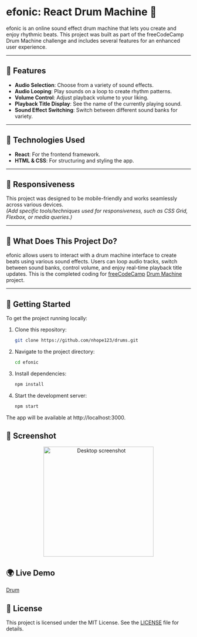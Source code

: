 # efonic: React Drum Machine 🎵

efonic is an online sound effect drum machine that lets you create and enjoy rhythmic beats. This project was built as part of the freeCodeCamp Drum Machine challenge and includes several features for an enhanced user experience.

---

## 🌟 Features

- **Audio Selection**: Choose from a variety of sound effects.
- **Audio Looping**: Play sounds on a loop to create rhythm patterns.
- **Volume Control**: Adjust playback volume to your liking.
- **Playback Title Display**: See the name of the currently playing sound.
- **Sound Effect Switching**: Switch between different sound banks for variety.

---

## 🔧 Technologies Used

- **React**: For the frontend framework.
- **HTML & CSS**: For structuring and styling the app.

---

## 📱 Responsiveness

This project was designed to be mobile-friendly and works seamlessly across various devices.  
*(Add specific tools/techniques used for responsiveness, such as CSS Grid, Flexbox, or media queries.)*

---

## 🥁 What Does This Project Do?

efonic allows users to interact with a drum machine interface to create beats using various sound effects. Users can loop audio tracks, switch between sound banks, control volume, and enjoy real-time playback title updates. This is the completed coding for [freeCodeCamp](https://www.freecodecamp.org) [Drum Machine](https://www.freecodecamp.org/learn/front-end-libraries/front-end-libraries-projects/build-a-drum-machine) project.

---

## 🚀 Getting Started

To get the project running locally:

1. Clone this repository:  
   ```bash
   git clone https://github.com/nhope123/drums.git
2. Navigate to the project directory:
   ```bash
   cd efonic
3. Install dependencies:
   ```bash
   npm install
4. Start the development server:
   ```bash
   npm start

The app will be available at http://localhost:3000.

## 📸 Screenshot
<div align='center' >
  <img src='./public/screenshot.png' alt='Desktop screenshot' height='300' />
</div>

## 🌍 Live Demo
[Drum](https://nhope123.github.io/drums/)
## 📜 License
This project is licensed under the MIT License. See the [LICENSE](LICENSE.md) file for details.












